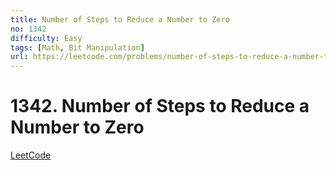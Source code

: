 ```yaml
---
title: Number of Steps to Reduce a Number to Zero
no: 1342
difficulty: Easy
tags: [Math, Bit Manipulation]
url: https://leetcode.com/problems/number-of-steps-to-reduce-a-number-to-zero/
---
```


# 1342. Number of Steps to Reduce a Number to Zero

[LeetCode](https://leetcode.com/problems/number-of-steps-to-reduce-a-number-to-zero/)

